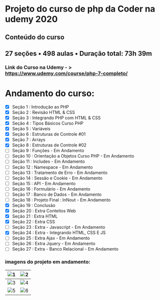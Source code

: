 # Projeto do curso de php da Coder na udemy 2020

## Conteúdo do curso
## 27 seções • 498 aulas • Duração total: 73h 39m

### Link do Curso na Udemy - > https://www.udemy.com/course/php-7-completo/

# Andamento do curso:
- [X] Seção 1 : Introdução ao PHP
- [X] Seção 2 : Revisão HTML & CSS
- [X] Seção 3 : Integrando PHP com HTML & CSS
- [X] Seção 4 : Tipos Básicos Curso PHP
- [X] Seção 5 : Variáveis
- [X] Seção 6 : Estruturas de Controle #01 
- [X] Seção 7 : Arrays 
- [X] Seção 8 : Estruturas de Controle #02 
- [ ] Seção 9 : Funções  - Em Andamento
- [ ] Seção 10 : Orientação a Objetos Curso PHP  - Em Andamento
- [ ] Seção 11 : Includes  - Em Andamento
- [ ] Seção 12 : Namespace  - Em Andamento
- [ ] Seção 13 : Tratamento de Erro  - Em Andamento
- [ ] Seção 14 : Sessão e Cookie  - Em Andamento
- [ ] Seção 15 : API  - Em Andamento
- [ ] Seção 16 : Formulário  - Em Andamento
- [ ] Seção 17 : Banco de Dados  - Em Andamento
- [ ] Seção 18 : Projeto Final : InNout  - Em Andamento
- [X] Seção 19 : Conclusão  
- [X] Seção 20 : Extra Conteitos Web 
- [X] Seção 21 : Extra HTML  
- [X] Seção 22 : Extra CSS  
- [ ] Seção 23 : Extra - Javascript  - Em Andamento
- [X] Seção 24 : Extra - Integrando HTML, CSS E JS  
- [ ] Seção 25 : Extra Ajax  - Em Andamento
- [ ] Seção 26 : Extra Jquery  - Em Andamento
- [ ] Seção 27 : Extra - Banco Relacional  - Em Andamento

### imagens do projeto em andamento:
| ![1](https://user-images.githubusercontent.com/5197047/88486063-614da300-cf51-11ea-9bbf-e3da977af861.png)| ![2](https://user-images.githubusercontent.com/5197047/88486070-6f032880-cf51-11ea-9dc1-4a290c0aa09b.png) |
|:-----:|-------|
| ![3](https://user-images.githubusercontent.com/5197047/88486079-80e4cb80-cf51-11ea-93f6-6da43788d33d.png) | ![4](https://user-images.githubusercontent.com/5197047/88486083-8c37f700-cf51-11ea-95fc-85504bcc77c1.png) |
| ![5](https://user-images.githubusercontent.com/5197047/92305444-e028f900-ef5d-11ea-95ea-49808b22ca9b.png)|  ![6](https://user-images.githubusercontent.com/5197047/92305784-c0df9b00-ef60-11ea-94f4-f47b6a8f3bf3.png) |